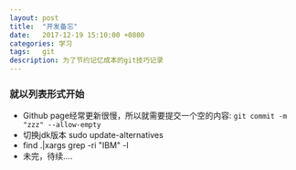 ```yaml
---
layout: post
title:  "开发备忘"
date:   2017-12-19 15:10:00 +0800
categories: 学习
tags:   git
description: 为了节约记忆成本的git技巧记录
---
```

### 就以列表形式开始

* Github page经常更新很慢，所以就需要提交一个空的内容: `git commit -m "zzz" --allow-empty`
* 切换jdk版本 sudo update-alternatives
* find .|xargs grep -ri "IBM" -l
* 未完，待续....
